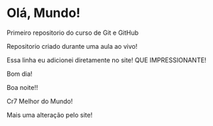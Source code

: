 # Olá, Mundo!
 Primeiro repositorio do curso de Git e GitHub

 Repositorio criado durante uma aula ao vivo!

 Essa linha eu adicionei diretamente no site! QUE IMPRESSIONANTE!

 Bom dia!

 Boa noite!!

 Cr7 Melhor do Mundo!

 Mais uma alteração pelo site!
